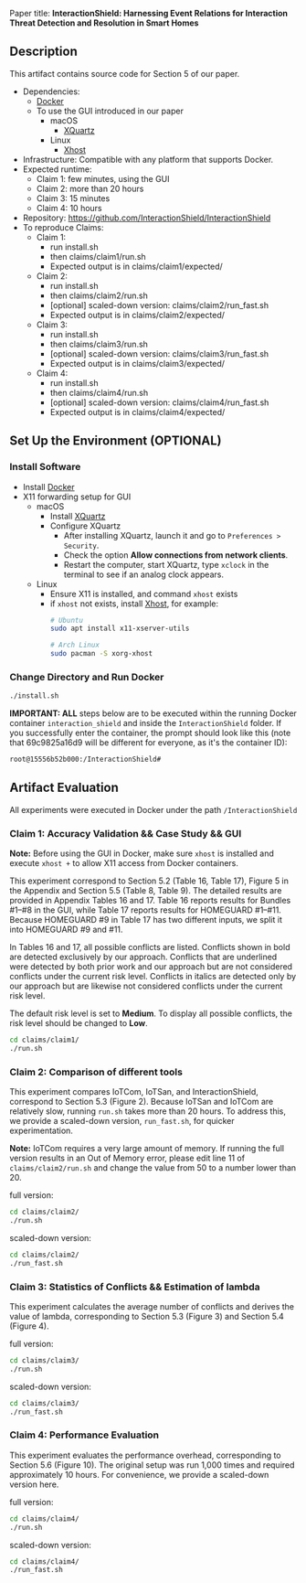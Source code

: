 Paper title: **InteractionShield: Harnessing Event Relations for Interaction Threat Detection and Resolution in Smart Homes**

## Description
This artifact contains source code for Section 5 of our paper.
- Dependencies: 
    - [Docker](https://docs.docker.com/engine/install/)
    - To use the GUI introduced in our paper
        - macOS
            - [XQuartz](https://www.xquartz.org/)
        - Linux
            - [Xhost](https://wiki.archlinux.org/title/Xhost)
- Infrastructure: Compatible with any platform that supports Docker.
- Expected runtime:
    - Claim 1: few minutes, using the GUI
    - Claim 2: more than 20 hours
    - Claim 3: 15 minutes
    - Claim 4: 10 hours
- Repository: https://github.com/InteractionShield/InteractionShield
- To reproduce Claims:
    - Claim 1:
        - run install.sh
        - then claims/claim1/run.sh
        - Expected output is in claims/claim1/expected/
    - Claim 2:
        - run install.sh
        - then claims/claim2/run.sh
        - [optional] scaled-down version: claims/claim2/run_fast.sh
        - Expected output is in claims/claim2/expected/
    - Claim 3:
        - run install.sh
        - then claims/claim3/run.sh
        - [optional] scaled-down version: claims/claim3/run_fast.sh
        - Expected output is in claims/claim3/expected/
    - Claim 4:
        - run install.sh
        - then claims/claim4/run.sh
        - [optional] scaled-down version: claims/claim4/run_fast.sh
        - Expected output is in claims/claim4/expected/

## Set Up the Environment (OPTIONAL)
### Install Software
- Install [Docker](https://docs.docker.com/engine/install/)
- X11 forwarding setup for GUI
    - macOS
        - Install [XQuartz](https://www.xquartz.org/)
        - Configure XQuartz
            - After installing XQuartz, launch it and go to ``Preferences > Security``.
            - Check the option **Allow connections from network clients**.
            - Restart the computer, start XQuartz, type ``xclock`` in the terminal to see if an analog clock appears.
    - Linux
        - Ensure X11 is installed, and command ``xhost`` exists
        - if ``xhost`` not exists, install [Xhost](https://wiki.archlinux.org/title/Xhost), for example:
          ```bash
          # Ubuntu
          sudo apt install x11-xserver-utils

          # Arch Linux
          sudo pacman -S xorg-xhost
          ```
### Change Directory and Run Docker
```bash
./install.sh
```

**IMPORTANT: ALL** steps below are to be executed within the running Docker container `interaction_shield` and inside the `InteractionShield` folder. If you successfully enter the container, the prompt should look like this (note that 69c9825a16d9 will be different for everyone, as it's the container ID):
```bash
root@15556b52b000:/InteractionShield#
```

## Artifact Evaluation
All experiments were executed in Docker under the path `/InteractionShield`

### Claim 1: Accuracy Validation && Case Study && GUI
**Note:** Before using the GUI in Docker, make sure `xhost` is installed and execute `xhost +` to allow X11 access from Docker containers.

This experiment correspond to Section 5.2 (Table 16, Table 17), Figure 5 in the Appendix and  Section 5.5 (Table 8, Table 9). The detailed results are provided in Appendix Tables 16 and 17. Table 16 reports results for Bundles #1–#8 in the GUI, while Table 17 reports results for HOMEGUARD #1–#11. Because HOMEGUARD #9 in Table 17 has two different inputs, we split it into HOMEGUARD #9 and #11.

In Tables 16 and 17, all possible conflicts are listed. Conflicts shown in bold are detected exclusively by our approach. Conflicts that are underlined were detected by both prior work and our approach but are not considered conflicts under the current risk level. Conflicts in italics are detected only by our approach but are likewise not considered conflicts under the current risk level.

The default risk level is set to **Medium**. To display all possible conflicts, the risk level should be changed to **Low**.

```bash
cd claims/claim1/
./run.sh
```

### Claim 2: Comparison of different tools
This experiment compares IoTCom, IoTSan, and InteractionShield, correspond to Section 5.3 (Figure 2). Because IoTSan and IoTCom are relatively slow, running `run.sh` takes more than 20 hours. To address this, we provide a scaled-down version, `run_fast.sh`, for quicker experimentation.

**Note:** IoTCom requires a very large amount of memory. If running the full version results in an Out of Memory error, please edit line 11 of `claims/claim2/run.sh` and change the value from 50 to a number lower than 20.

full version:
```bash
cd claims/claim2/
./run.sh
```

scaled-down version:
```bash
cd claims/claim2/
./run_fast.sh
```

### Claim 3: Statistics of Conflicts && Estimation of lambda
This experiment calculates the average number of conflicts and derives the value of lambda, corresponding to Section 5.3 (Figure 3) and Section 5.4 (Figure 4).

full version:
```bash
cd claims/claim3/
./run.sh
```

scaled-down version:
```bash
cd claims/claim3/
./run_fast.sh
```

### Claim 4: Performance Evaluation
This experiment evaluates the performance overhead, corresponding to Section 5.6 (Figure 10). The original setup was run 1,000 times and required approximately 10 hours. For convenience, we provide a scaled-down version here.

full version:
```bash
cd claims/claim4/
./run.sh
```

scaled-down version:
```bash
cd claims/claim4/
./run_fast.sh
```
